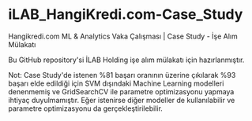 # iLAB_HangiKredi.com-Case_Study
Hangikredi.com ML &amp; Analytics Vaka Çalışması | Case Study - İşe Alım Mülakatı

Bu GitHub repository'si İLAB Holding işe alım mülakatı için hazırlanmıştır.

Not: Case Study'de istenen %81 başarı oranının üzerine çıkılarak %93 başarı elde edildiği için SVM dışındaki Machine Learning modelleri denenmemiş ve GridSearchCV ile parametre optimizasyonu yapmaya ihtiyaç duyulmamıştır. Eğer istenirse diğer modeller de kullanılabilir ve parametre optimizasyonu da gerçekleştirilebilir.
